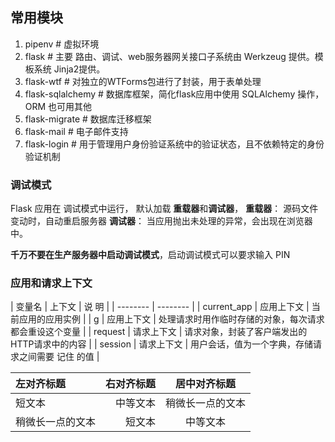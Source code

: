## 常用模块

1. pipenv   # 虚拟环境
2. flask   # 主要 路由、调试、web服务器网关接口子系统由 Werkzeug 提供。模板系统 Jinja2提供。
3. flask-wtf  # 对独立的WTForms包进行了封装，用于表单处理
4. flask-sqlalchemy  # 数据库框架，简化flask应用中使用 SQLAlchemy 操作， ORM 也可用其他
5. flask-migrate # 数据库迁移框架
6. flask-mail # 电子邮件支持
7. flask-login  # 用于管理用户身份验证系统中的验证状态，且不依赖特定的身份验证机制

### 调试模式
Flask 应用在 调试模式中运行， 默认加载 **重载器**和**调试器**，
 **重载器**： 源码文件变动时，自动重启服务器
 **调试器**： 当应用抛出未处理的异常，会出现在浏览器中。
 
 **千万不要在生产服务器中启动调试模式**，启动调试模式可以要求输入 PIN
 
 ### 应用和请求上下文
 
| 变量名 | 上下文 | 说 明 | 
| -------- | -------- |
| current_app | 应用上下文 | 当前应用的应用实例 |
| g | 应用上下文 | 处理请求时用作临时存储的对象，每次请求都会重设这个变量 |
| request | 请求上下文 | 请求对象，封装了客户端发出的 HTTP请求中的内容 |
| session | 请求上下文 | 用户会话，值为一个字典，存储请求之间需要 记住 的值 |



| 左对齐标题 | 右对齐标题 | 居中对齐标题 |
| :------| ------: | :------: |
| 短文本 | 中等文本 | 稍微长一点的文本 |
| 稍微长一点的文本 | 短文本 | 中等文本 |
